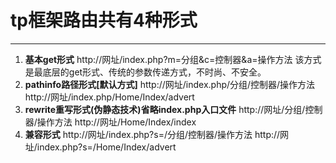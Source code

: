 # **tp框架路由共有4种形式**
 ---
1. **基本get形式**
http://网址/index.php?m=分组&c=控制器&a=操作方法
该方式是最底层的get形式、传统的参数传递方式，不时尚、不安全。
2. **pathinfo路径形式[默认方式]**
http://网址/index.php/分组/控制器/操作方法
http://网址/index.php/Home/Index/advert
3. **rewrite重写形式(伪静态技术)省略index.php入口文件**
    http://网址/分组/控制器/操作方法
    http://网址/Home/Index/index
4. **兼容形式**
http://网址/index.php?s=/分组/控制器/操作方法
http://网址/index.php?s=/Home/Index/advert
